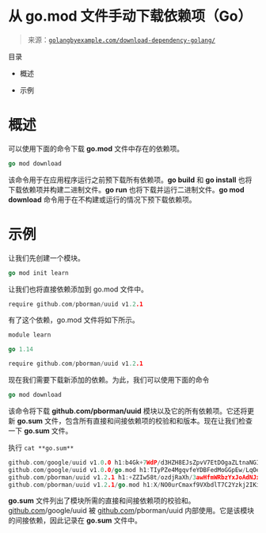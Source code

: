 <!--yml

category: 未分类

日期：2024-10-13 06:29:18

-->

# 从 go.mod 文件手动下载依赖项（Go）

> 来源：[`golangbyexample.com/download-dependency-golang/`](https://golangbyexample.com/download-dependency-golang/)

目录

+   概述

+   示例

# **概述**

可以使用下面的命令下载 **go.mod** 文件中存在的依赖项。

```go
go mod download
```

该命令用于在应用程序运行之前预下载所有依赖项。**go build** 和 **go install** 也将下载依赖项并构建二进制文件。**go run** 也将下载并运行二进制文件。**go mod download** 命令用于在不构建或运行的情况下预下载依赖项。

# **示例**

让我们先创建一个模块。

```go
go mod init learn
```

让我们也将直接依赖添加到 go.mod 文件中。

```go
require github.com/pborman/uuid v1.2.1
```

有了这个依赖，go.mod 文件将如下所示。

```go
module learn

go 1.14

require github.com/pborman/uuid v1.2.1
```

现在我们需要下载新添加的依赖。为此，我们可以使用下面的命令

```go
go mod download
```

该命令将下载 **github.com/pborman/uuid** 模块以及它的所有依赖项。它还将更新 **go.sum** 文件，包含所有直接和间接依赖项的校验和和版本。现在让我们检查一下 **go.sum** 文件。

执行 `cat **go.sum**`

```go
github.com/google/uuid v1.0.0 h1:b4Gk+7WdP/d3HZH8EJsZpvV7EtDOgaZLtnaNGIu1adA=
github.com/google/uuid v1.0.0/go.mod h1:TIyPZe4MgqvfeYDBFedMoGGpEw/LqOeaOT+nhxU+yHo=
github.com/pborman/uuid v1.2.1 h1:+ZZIw58t/ozdjRaXh/3awHfmWRbzYxJoAdNJxe/3pvw=
github.com/pborman/uuid v1.2.1/go.mod h1:X/NO0urCmaxf9VXbdlT7C2Yzkj2IKimNn4k+gtPdI/k=
```

**go.sum** 文件列出了模块所需的直接和间接依赖项的校验和。[github.com](http://github.com)/google/uuid 被 [github.com](http://github.com)/pborman/uuid 内部使用。它是该模块的间接依赖，因此记录在 **go.sum** 文件中。



